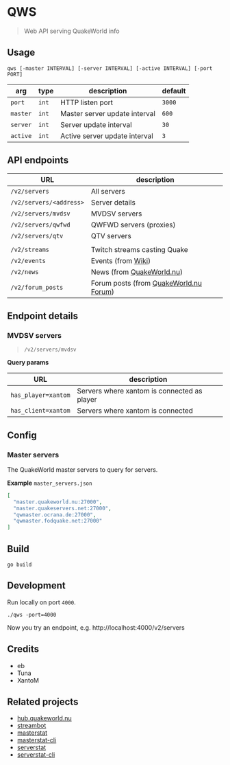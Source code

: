 # QWS

> Web API serving QuakeWorld info

## Usage

```shell
qws [-master INTERVAL] [-server INTERVAL] [-active INTERVAL] [-port PORT]
```

| arg      | type  | description                   | default | 
|----------|-------|-------------------------------|---------|
| `port`   | `int` | HTTP listen port              | `3000`  |
| `master` | `int` | Master server update interval | `600`   |
| `server` | `int` | Server update interval        | `30`    |
| `active` | `int` | Active server update interval | `3`     |

## API endpoints

| URL                     | description                                                               |  
|-------------------------|---------------------------------------------------------------------------|
| `/v2/servers`           | All servers                                                               |  
| `/v2/servers/<address>` | Server details                                                            |  
| `/v2/servers/mvdsv`     | MVDSV servers                                                             |  
| `/v2/servers/qwfwd`     | QWFWD servers (proxies)                                                   |  
| `/v2/servers/qtv`       | QTV servers                                                               |
|                         |                                                                           |
| `/v2/streams`           | Twitch streams casting Quake                                              |  
| `/v2/events`            | Events (from [Wiki](https://wiki.quakeworld.nu/))                         |  
| `/v2/news`              | News (from [QuakeWorld.nu](https://www.quakeworld.nu/))                   |  
| `/v2/forum_posts`       | Forum posts (from [QuakeWorld.nu Forum](https://www.quakeworld.nu/forum)) |  

## Endpoint details

### MVDSV servers

> `/v2/servers/mvdsv`

**Query params**

| URL                 | description                                    |
|---------------------|------------------------------------------------|
| `has_player=xantom` | Servers where xantom is connected as player    |
| `has_client=xantom` | Servers where xantom is connected              |

## Config

### Master servers

The QuakeWorld master servers to query for servers.

**Example**
`master_servers.json`

```json
[
  "master.quakeworld.nu:27000",
  "master.quakeservers.net:27000",
  "qwmaster.ocrana.de:27000",
  "qwmaster.fodquake.net:27000"
]
```

## Build

```she
go build
```

## Development

Run locally on port `4000`.

```shell
./qws -port=4000
```

Now you try an endpoint, e.g. http://localhost:4000/v2/servers

## Credits

* eb
* Tuna
* XantoM

## Related projects
* [hub.quakeworld.nu](https://github.com/vikpe/hub.quakeworld.nu)
* [streambot](https://github.com/vikpe/qw-streambot)
* [masterstat](https://github.com/vikpe/masterstat)
* [masterstat-cli](https://github.com/vikpe/masterstat-cli)
* [serverstat](https://github.com/vikpe/serverstat)
* [serverstat-cli](https://github.com/vikpe/serverstat-cli)
